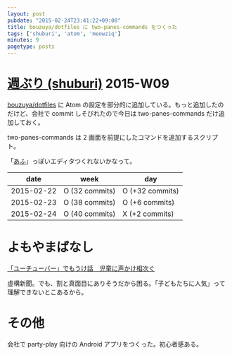 ```yaml
---
layout: post
pubdate: "2015-02-24T23:41:22+09:00"
title: bouzuya/dotfiles に two-panes-commands をつくった
tags: ['shuburi', 'atom', 'meowziq']
minutes: 9
pagetype: posts
---
```

# [週ぶり (shuburi)][shuburi] 2015-W09

[bouzuya/dotfiles][] に Atom の設定を部分的に追加している。もっと追加したのだけど、会社で commit しそびれたので今日は two-panes-commands だけ追加しておく。

two-panes-commands は 2 画面を前提にしたコマンドを追加するスクリプト。

「[あふ](http://www.h5.dion.ne.jp/~akt/)」っぽいエディタつくれないかなって。

date       | week            | day
-----------|-----------------|-----------------
2015-02-22 | O (32 commits)  | O (+32 commits)
2015-02-23 | O (38 commits)  | O (+6 commits)
2015-02-24 | O (40 commits)  | X (+2 commits)

# よもやまばなし

[「ユーチューバー」でもうけ話　児童に声かけ相次ぐ](http://b.hatena.ne.jp/entry/242586737/comment/bouzuya)

虚構新聞。でも、割と真面目にありそうだから困る。「子どもたちに人気」って理解できないとこあるから。

# その他

会社で party-play 向けの Android アプリをつくった。初心者感ある。

[shuburi]: http://shuburi.org
[bouzuya/dotfiles]: https://github.com/bouzuya/dotfiles

